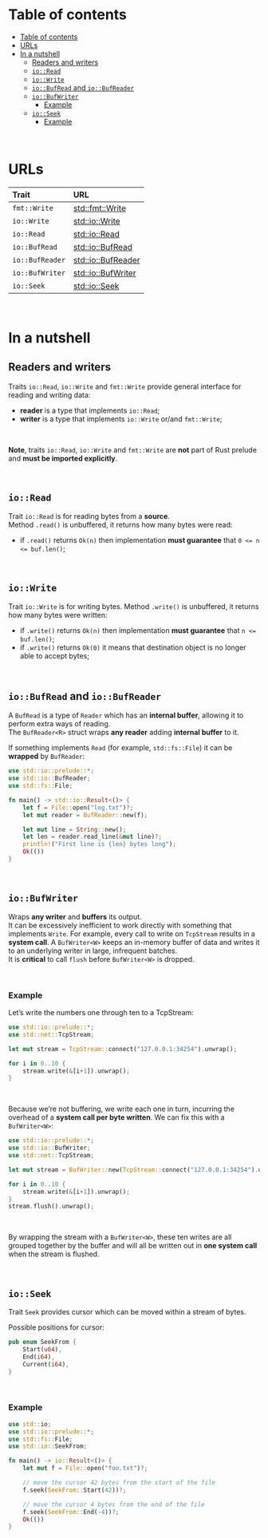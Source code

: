 # Table of contents
- [Table of contents](#table-of-contents)
- [URLs](#urls)
- [In a nutshell](#in-a-nutshell)
  - [Readers and writers](#readers-and-writers)
  - [`io::Read`](#ioread)
  - [`io::Write`](#iowrite)
  - [`io::BufRead` and `io::BufReader`](#iobufread-and-iobufreader)
  - [`io::BufWriter`](#iobufwriter)
    - [Example](#example)
  - [`io::Seek`](#ioseek)
    - [Example](#example-1)

<br>

# URLs
|Trait|URL|
|:----|:------------|
|`fmt::Write`|[std::fmt::Write](https://doc.rust-lang.org/stable/std/fmt/trait.Write.html)|
|`io::Write`|[std::io::Write](https://doc.rust-lang.org/stable/std/io/trait.Write.html)|
|`io::Read`|[std::io::Read](https://doc.rust-lang.org/stable/std/io/trait.Read.html)|
|`io::BufRead`|[std::io::BufRead](https://doc.rust-lang.org/stable/std/io/trait.BufRead.html)|
|`io::BufReader`|[std::io::BufReader](https://doc.rust-lang.org/stable/std/io/struct.BufReader.html)|
|`io::BufWriter`|[std::io::BufWriter](https://doc.rust-lang.org/stable/std/io/struct.BufWriter.html)|
|`io::Seek`|[std::io::Seek](https://doc.rust-lang.org/stable/std/io/trait.Seek.html)|

<br>

# In a nutshell
## Readers and writers
Traits `io::Read`, `io::Write` and `fmt::Write` provide general interface for reading and writing data:
- **reader** is a type that implements `io::Read`;
- **writer** is a type that implements `io::Write` or/and `fmt::Write`;

<br>

**Note**, traits `io::Read`, `io::Write` and `fmt::Write` are **not** part of Rust prelude and **must be imported explicitly**.

<br>

## `io::Read`
Trait `io::Read` is for reading bytes from a **source**.<br>
Method `.read()` is unbuffered, it returns how many bytes were read:
- if `.read()` returns `Ok(n)` then implementation **must guarantee** that `0 <= n <= buf.len()`;

<br>

## `io::Write`
Trait `io::Write` is for writing bytes.
Method `.write()` is unbuffered, it returns how many bytes were written:
- if `.write()` returns `Ok(n)` then implementation **must guarantee** that `n <= buf.len()`;
- if `.write()` returns `Ok(0)` it means that destination object is no longer able to accept bytes;

<br>

## `io::BufRead` and `io::BufReader`
A `BufRead` is a type of `Reader` which has an **internal buffer**, allowing it to perform extra ways of reading.<br>
The `BufReader<R>` struct wraps **any reader** adding **internal buffer** to it.<br>

If something implements `Read` (for example, `std::fs::File`) it can be **wrapped** by `BufReader`:
```rust
use std::io::prelude::*;
use std::io::BufReader;
use std::fs::File;

fn main() -> std::io::Result<()> {
    let f = File::open("log.txt")?;
    let mut reader = BufReader::new(f);

    let mut line = String::new();
    let len = reader.read_line(&mut line)?;
    println!("First line is {len} bytes long");
    Ok(())
}
```

<br>

## `io::BufWriter`
Wraps **any writer** and **buffers** its output.<br>
It can be excessively inefficient to work directly with something that implements `Write`. For example, every call to write on `TcpStream` results in a **system call**. A `BufWriter<W>` keeps an in-memory buffer of data and writes it to an underlying writer in large, infrequent batches.<br>
It is **critical** to call `flush` before `BufWriter<W>` is dropped.

<br>

### Example
Let’s write the numbers one through ten to a TcpStream:
```rust
use std::io::prelude::*;
use std::net::TcpStream;

let mut stream = TcpStream::connect("127.0.0.1:34254").unwrap();

for i in 0..10 {
    stream.write(&[i+1]).unwrap();
}
```

<br>

Because we’re not buffering, we write each one in turn, incurring the overhead of a **system call per byte written**. We can fix this with a `BufWriter<W>`:
```rust
use std::io::prelude::*;
use std::io::BufWriter;
use std::net::TcpStream;

let mut stream = BufWriter::new(TcpStream::connect("127.0.0.1:34254").unwrap());

for i in 0..10 {
    stream.write(&[i+1]).unwrap();
}
stream.flush().unwrap();
```

<br>

By wrapping the stream with a `BufWriter<W>`, these ten writes are all grouped together by the buffer and will all be written out in **one system call** when the stream is flushed.

<br>

## `io::Seek`
Trait `Seek` provides cursor which can be moved within a stream of bytes.<br>

Possible positions for cursor:
```rust
pub enum SeekFrom {
    Start(u64),
    End(i64),
    Current(i64),
}
```

<br>

### Example
```rust
use std::io;
use std::io::prelude::*;
use std::fs::File;
use std::io::SeekFrom;

fn main() -> io::Result<()> {
    let mut f = File::open("foo.txt")?;

    // move the cursor 42 bytes from the start of the file
    f.seek(SeekFrom::Start(42))?;

    // move the cursor 4 bytes from the end of the file
    f.seek(SeekFrom::End(-4))?;
    Ok(())
}
```